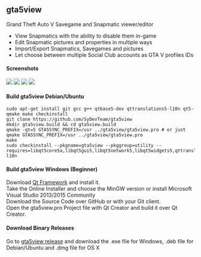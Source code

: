 ## gta5view
Grand Theft Auto V Savegame and Snapmatic viewer/editor

- View Snapmatics with the ability to disable them in-game
- Edit Snapmatic pictures and properties in multiple ways
- Import/Export Snapmatics, Savegames and pictures
- Let choose between multiple Social Club accounts as GTA V profiles IDs

#### Screenshots
<img src="https://i.imgur.com/cOcojyq.png"/>
<img src="https://i.imgur.com/LGmxdgU.png"/>
<img src="https://i.imgur.com/j1Lodiu.png"/>
<img src="https://i.imgur.com/pMQD8Qd.png"/>

#### Build gta5view Debian/Ubuntu

	sudo apt-get install git gcc g++ qtbase5-dev qttranslations5-l10n qt5-qmake make checkinstall
	git clone https://github.com/SyDevTeam/gta5view
	mkdir gta5view.build && cd gta5view.build
	qmake -qt=5 GTA5SYNC_PREFIX=/usr ../gta5view/gta5view.pro # or just qmake GTA5SYNC_PREFIX=/usr ../gta5view/gta5view.pro
	make
	sudo checkinstall --pkgname=gta5view --pkggroup=utility --requires=libqt5core5a,libqt5gui5,libqt5network5,libqt5widgets5,qttranslations5-l10n

#### Build gta5view Windows (Beginner)

Download <a href="https://www.qt.io/">Qt Framework</a> and install it.<br>
Take the Online Installer and choose the MinGW version or install Microsoft Visual Studio 2013/2015 Community<br>
Download the Source Code over GitHub or with your Git client.<br>
Open the gta5view.pro Project file with Qt Creator and build it over Qt Creator.<br>

#### Download Binary Releases

Go to <a href="https://github.com/SyDevTeam/gta5view/releases">gta5view release</a> and download the .exe file for Windows, .deb file for Debian/Ubuntu and .dmg file for OS X
